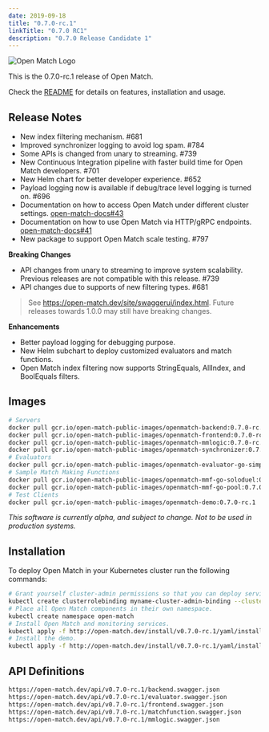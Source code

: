 ```yaml
---
date: 2019-09-18
title: "0.7.0-rc.1"
linkTitle: "0.7.0 RC1"
description: "0.7.0 Release Candidate 1"
---
```


![Open Match Logo](../../../../../images/logo-with-name.png)

This is the 0.7.0-rc.1 release of Open Match.

Check the [README](https://github.com/googleforgames/open-match/tree/release-0.7) for details on features, installation and usage.

## Release Notes

 * New index filtering mechanism. #681 
 * Improved synchronizer logging to avoid log spam. #784 
 * Some APIs is changed from unary to streaming. #739 
 * New Continuous Integration pipeline with faster build time for Open Match developers. #701 
 * New Helm chart for better developer experience. #652 
 * Payload logging now is available if debug/trace level logging is turned on. #696 
 * Documentation on how to access Open Match under different cluster settings. [open-match-docs#43](https://github.com/googleforgames/open-match-docs/pull/43)
 * Documentation on how to use Open Match via HTTP/gRPC endpoints. [open-match-docs#41](https://github.com/googleforgames/open-match-docs/pull/41) 
 * New package to support Open Match scale testing. #797 

**Breaking Changes**
 * API changes from unary to streaming to improve system scalability. Previous releases are not compatible with this release. #739 
 * API changes due to supports of new filtering types. #681 
 > See https://open-match.dev/site/swaggerui/index.html. Future releases towards 1.0.0 may still have breaking changes.

**Enhancements**
 * Better payload logging for debugging purpose.
 * New Helm subchart to deploy customized evaluators and match functions.
 * Open Match index filtering now supports StringEquals, AllIndex, and BoolEquals filters.

## Images

```bash
# Servers
docker pull gcr.io/open-match-public-images/openmatch-backend:0.7.0-rc.1
docker pull gcr.io/open-match-public-images/openmatch-frontend:0.7.0-rc.1
docker pull gcr.io/open-match-public-images/openmatch-mmlogic:0.7.0-rc.1
docker pull gcr.io/open-match-public-images/openmatch-synchronizer:0.7.0-rc.1
# Evaluators
docker pull gcr.io/open-match-public-images/openmatch-evaluator-go-simple:0.7.0-rc.1
# Sample Match Making Functions
docker pull gcr.io/open-match-public-images/openmatch-mmf-go-soloduel:0.7.0-rc.1
docker pull gcr.io/open-match-public-images/openmatch-mmf-go-pool:0.7.0-rc.1
# Test Clients
docker pull gcr.io/open-match-public-images/openmatch-demo:0.7.0-rc.1
```

_This software is currently alpha, and subject to change. Not to be used in production systems._

## Installation

To deploy Open Match in your Kubernetes cluster run the following commands:

```bash
# Grant yourself cluster-admin permissions so that you can deploy service accounts.
kubectl create clusterrolebinding myname-cluster-admin-binding --clusterrole=cluster-admin --user=$(YOUR_KUBERNETES_USER_NAME)
# Place all Open Match components in their own namespace.
kubectl create namespace open-match
# Install Open Match and monitoring services.
kubectl apply -f http://open-match.dev/install/v0.7.0-rc.1/yaml/install.yaml --namespace open-match
# Install the demo.
kubectl apply -f http://open-match.dev/install/v0.7.0-rc.1/yaml/install-demo.yaml --namespace open-match
```

## API Definitions

```bash
https://open-match.dev/api/v0.7.0-rc.1/backend.swagger.json
https://open-match.dev/api/v0.7.0-rc.1/evaluator.swagger.json
https://open-match.dev/api/v0.7.0-rc.1/frontend.swagger.json
https://open-match.dev/api/v0.7.0-rc.1/matchfunction.swagger.json
https://open-match.dev/api/v0.7.0-rc.1/mmlogic.swagger.json
```